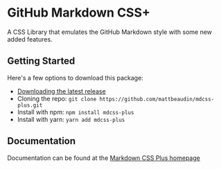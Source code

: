 # GitHub Markdown CSS+

A CSS Library that emulates the GitHub Markdown style with some new added features.

## Getting Started

Here's a few options to download this package:

* [Downloading the latest release](https://github.com/mattbeaudin/mdcss-plus/archive/v1.0.0.zip)
* Cloning the repo: `git clone https://github.com/mattbeaudin/mdcss-plus.git`
* Install with npm: `npm install mdcss-plus`
* Install with yarn: `yarn add mdcss-plus`

## Documentation

Documentation can be found at the [Markdown CSS Plus homepage](https://matthewbeaud.in/mdcss-plus/)
